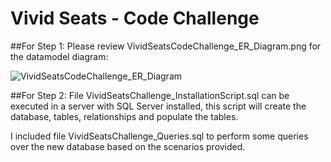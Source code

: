 # Vivid Seats - Code Challenge
##For Step 1: Please review VividSeatsCodeChallenge_ER_Diagram.png for the datamodel diagram:

![VividSeatsCodeChallenge_ER_Diagram](https://user-images.githubusercontent.com/58061902/69433833-06004c80-0d02-11ea-89ac-64841e49dcbb.png)


##For Step 2: File VividSeatsChallenge_InstallationScript.sql can be executed in a server with SQL Server installed, this script will create the database, tables, relationships and populate the tables.

I included file VividSeatsChallenge_Queries.sql to perform some queries over the new database based on the scenarios provided.

